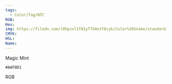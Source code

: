 ```yaml
---
tags:
  - Color/Tag/NTC
RGB:
Hex:
img: https://filedn.com/l0hpzxl1f01yT7GHxtF8cyk/Color%20Snake/standard_csv_to_svg/%23/AAF0D1.svg
CMYK:
HSL:
Name:
---
```

Magic Mint
```palette
#AAF0D1
```
RGB
